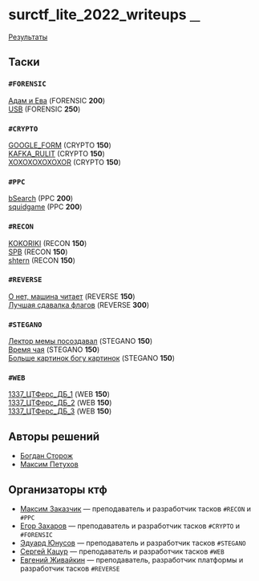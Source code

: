 # surctf_lite_2022_writeups [⠀](https://youtu.be/dQw4w9WgXcQ)

[Результаты](http://surctf.ru:8888)  
  
## Таски  
### `#FORENSIC`  
[Адам и Ева](tasks/forensic/adameva/) (FORENSIC **200**)  
[USB](tasks/forensic/usb/) (FORENSIC **250**)  
### `#CRYPTO`  
[GOOGLE_FORM](tasks/crypto/google_form/) (CRYPTO **150**)  
[KAFKA_RULIT](tasks/crypto/kafka_rulit/) (CRYPTO **150**)  
[XOXOXOXOXOXOR](tasks/crypto/xoxoxoxoxoxor/) (CRYPTO **150**)  
### `#PPC`  
[bSearch](tasks/ppc/bsearch/) (PPC **200**)  
[squidgame](tasks/ppc/squidgame/) (PPC **200**)  
### `#RECON`  
[KOKORIKI](tasks/recon/kokoriki/) (RECON **150**)  
[SPB](tasks/recon/spb/) (RECON **150**)  
[shtern](tasks/recon/shtern/) (RECON **150**)  
### `#REVERSE`  
[О нет, машина читает](tasks/reverse/oh_no_machine_is_reading) (REVERSE **150**)  
[Лучшая сдавалка флагов](tasks/reverse/best_flag_sender) (REVERSE **300**)  
### `#STEGANO`  
[Лектор мемы посоздавал](tasks/stegano/lector_make_memes) (STEGANO **150**)  
[Время чая](tasks/stegano/teatime) (STEGANO **150**)  
[Больше картинок богу картинок](tasks/stegano/need_more_picrures) (STEGANO **150**)  
### `#WEB`  
[1337_ЦТФерс_ДБ_1](tasks/web/ctf_db_1) (WEB **150**)  
[1337_ЦТФерс_ДБ_2](tasks/web/ctf_db_2) (WEB **150**)  
[1337_ЦТФерс_ДБ_3](tasks/web/ctf_db_3) (WEB **150**)

## Авторы решений
* [Богдан Сторож](https://github.com/Bogdan0110)
* [Максим Петухов](https://github.com/maksp86)
  
## Организаторы ктф
* [Максим Заказчик](https://github.com/s4lat) — преподаватель и разработчик тасков `#RECON` и `#PPC`  
* [Егор Захаров](https://github.com/pigadoor) — преподаватель и разработчик тасков `#CRYPTO` и `#FORENSIC`  
* [Эдуард Юнусов](https://github.com/Killllero0) — преподаватель и разработчик тасков `#STEGANO`  
* [Сергей Кацур](https://github.com/richkats) — преподаватель и разработчик тасков `#WEB`  
* [Евгений Живайкин](https://github.com/EZhivaikin) — преподаватель, разработчик платформы и разработчик тасков `#REVERSE`

